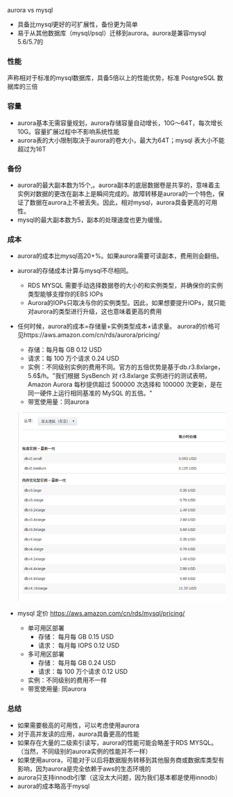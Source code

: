 aurora vs mysql
- 具备比mysql更好的可扩展性，备份更为简单
- 易于从其他数据库（mysql/psql）迁移到aurora。aurora是兼容mysql 5.6/5.7的

### 性能
声称相对于标准的mysql数据库，具备5倍以上的性能优势，标准 PostgreSQL 数据库的三倍

### 容量
- aurora基本无需容量规划，aurora存储容量自动增长，10G～64T，每次增长10G。容量扩展过程中不影响系统性能
- aurora表的大小限制取决于aurora的卷大小，最大为64T；mysql 表大小不能超过为16T

### 备份
- aurora的最大副本数为15个,。aurora副本的底层数据卷是共享的，意味着主实例对数据的更改在副本上是瞬间完成的。故障转移是aurora的一个特色，保证了数据在aurora上不被丢失。因此，相对mysql，aurora具备更高的可用性。
- mysql的最大副本数为5，副本的处理速度也更为缓慢。

### 成本
- aurora的成本比mysql高20+%。如果aurora需要可读副本，费用则会翻倍。
- aurora的存储成本计算与mysql不尽相同。
	- RDS MYSQL 需要手动选择数据卷的大小的和实例类型，并确保你的实例类型能够支撑你的EBS IOPs
	- Aurora的IOPs只取决与你的实例类型。因此，如果想要提升IOPs，就只能对aurora的类型进行升级，这也意味着更高的费用

- 任何时候，aurora的成本=存储量+实例类型成本+请求量。 aurora的价格可见https://aws.amazon.com/cn/rds/aurora/pricing/
	- 存储：每月每 GB 0.12 USD
	- 请求：每 100 万个请求 0.24 USD
	- 实例：不同级别实例的费用不同。官方的五倍优势是基于db.r3.8xlarge，5.6$/h。"我们根据 SysBench 对 r3.8xlarge 实例进行的测试表明，Amazon Aurora 每秒提供超过 500000 次选择和 100000 次更新，是在同一硬件上运行相同基准的 MySQL 的五倍。"
	- 带宽使用量：同aurora

	![](./img/aurora_price.png)

- mysql 定价 https://aws.amazon.com/cn/rds/mysql/pricing/
	- 单可用区部署
		- 存储： 每月每 GB 0.15 USD
		- 请求： 每月每 IOPS 0.12 USD
	- 多可用区部署
		- 存储： 每月每 GB 0.24 USD
		- 请求：每 100 万个请求 0.12 USD
	- 实例：不同级别的费用不一样
	- 带宽使用量: 同aurora

### 总结
- 如果需要极高的可用性，可以考虑使用aurora
- 对于高并发读的应用，aurora具备更高的性能
- 如果存在大量的二级索引读写，aurora的性能可能会略差于RDS MYSQL。（当然，不同级别的aurora实例的性能并不一样）
- 如果使用aurora，可能对于以后将数据服务转移到其他服务商或数据库类型有影响，因为aurora是完全依赖于aws的生态环境的
- aurora只支持innodb引擎（这没太大问题，因为我们基本都是使用innodb）
- aurora的成本略高于mysql
